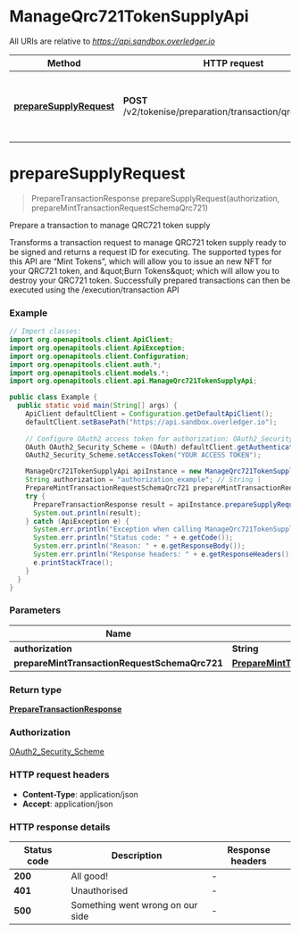 # ManageQrc721TokenSupplyApi

All URIs are relative to *https://api.sandbox.overledger.io*

Method | HTTP request | Description
------------- | ------------- | -------------
[**prepareSupplyRequest**](ManageQrc721TokenSupplyApi.md#prepareSupplyRequest) | **POST** /v2/tokenise/preparation/transaction/qrc721/supply | Prepare a transaction to manage QRC721 token supply


<a name="prepareSupplyRequest"></a>
# **prepareSupplyRequest**
> PrepareTransactionResponse prepareSupplyRequest(authorization, prepareMintTransactionRequestSchemaQrc721)

Prepare a transaction to manage QRC721 token supply

Transforms a transaction request to manage QRC721 token supply ready to be signed and returns a request ID for executing. The supported types for this API are “Mint Tokens”, which will allow you to issue an new NFT for your QRC721 token, and \&quot;Burn Tokens\&quot; which will allow you to destroy your QRC721 token. Successfully prepared transactions can then be executed using the /execution/transaction API

### Example
```java
// Import classes:
import org.openapitools.client.ApiClient;
import org.openapitools.client.ApiException;
import org.openapitools.client.Configuration;
import org.openapitools.client.auth.*;
import org.openapitools.client.models.*;
import org.openapitools.client.api.ManageQrc721TokenSupplyApi;

public class Example {
  public static void main(String[] args) {
    ApiClient defaultClient = Configuration.getDefaultApiClient();
    defaultClient.setBasePath("https://api.sandbox.overledger.io");
    
    // Configure OAuth2 access token for authorization: OAuth2_Security_Scheme
    OAuth OAuth2_Security_Scheme = (OAuth) defaultClient.getAuthentication("OAuth2_Security_Scheme");
    OAuth2_Security_Scheme.setAccessToken("YOUR ACCESS TOKEN");

    ManageQrc721TokenSupplyApi apiInstance = new ManageQrc721TokenSupplyApi(defaultClient);
    String authorization = "authorization_example"; // String | 
    PrepareMintTransactionRequestSchemaQrc721 prepareMintTransactionRequestSchemaQrc721 = new PrepareMintTransactionRequestSchemaQrc721(); // PrepareMintTransactionRequestSchemaQrc721 | 
    try {
      PrepareTransactionResponse result = apiInstance.prepareSupplyRequest(authorization, prepareMintTransactionRequestSchemaQrc721);
      System.out.println(result);
    } catch (ApiException e) {
      System.err.println("Exception when calling ManageQrc721TokenSupplyApi#prepareSupplyRequest");
      System.err.println("Status code: " + e.getCode());
      System.err.println("Reason: " + e.getResponseBody());
      System.err.println("Response headers: " + e.getResponseHeaders());
      e.printStackTrace();
    }
  }
}
```

### Parameters

Name | Type | Description  | Notes
------------- | ------------- | ------------- | -------------
 **authorization** | **String**|  |
 **prepareMintTransactionRequestSchemaQrc721** | [**PrepareMintTransactionRequestSchemaQrc721**](PrepareMintTransactionRequestSchemaQrc721.md)|  |

### Return type

[**PrepareTransactionResponse**](PrepareTransactionResponse.md)

### Authorization

[OAuth2_Security_Scheme](../README.md#OAuth2_Security_Scheme)

### HTTP request headers

 - **Content-Type**: application/json
 - **Accept**: application/json

### HTTP response details
| Status code | Description | Response headers |
|-------------|-------------|------------------|
**200** | All good! |  -  |
**401** | Unauthorised |  -  |
**500** | Something went wrong on our side |  -  |

